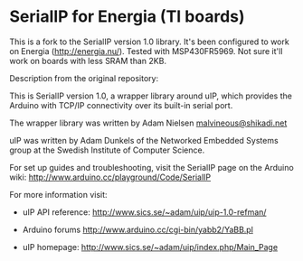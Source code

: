 # SerialIP for Energia (TI boards)

This is a fork to the SerialIP version 1.0 library. It's been configured to work on Energia (http://energia.nu/). Tested with MSP430FR5969. Not sure it'll work on boards with less SRAM than 2KB.

Description from the original repository:

This is SerialIP version 1.0, a wrapper library around uIP, which provides the 
Arduino with TCP/IP connectivity over its built-in serial port.

The wrapper library was written by Adam Nielsen <malvineous@shikadi.net>

uIP was written by Adam Dunkels of the Networked Embedded Systems group at the 
Swedish Institute of Computer Science.

For set up guides and troubleshooting, visit the SerialIP page on the Arduino 
wiki: http://www.arduino.cc/playground/Code/SerialIP

For more information visit:

 - uIP API reference:
    http://www.sics.se/~adam/uip/uip-1.0-refman/

 - Arduino forums
    http://www.arduino.cc/cgi-bin/yabb2/YaBB.pl

 - uIP homepage:
    http://www.sics.se/~adam/uip/index.php/Main_Page
